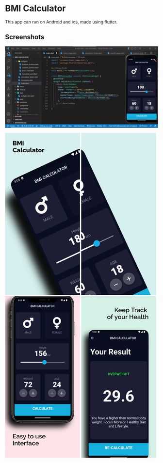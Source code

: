 
# BMI Calculator

This app can run on Android and ios, made using flutter.


## Screenshots

![App Screenshot](https://github.com/M-j22/BMI_Calculator/blob/master/screenshots/Front.jpg?raw=true)

<img src="https://github.com/M-j22/BMI_Calculator/blob/master/screenshots/1.%20Home.png?raw=true" width="49%"> 
<img src="https://github.com/M-j22/BMI_Calculator/blob/master/screenshots/2.%20Home.png?raw=true" width="49%">

<img src="https://github.com/M-j22/BMI_Calculator/blob/master/screenshots/3.%20Calculate.png?raw=true" width="49%"> 
<img src="https://github.com/M-j22/BMI_Calculator/blob/master/screenshots/4.%20Result.png?raw=true" width="49%">
